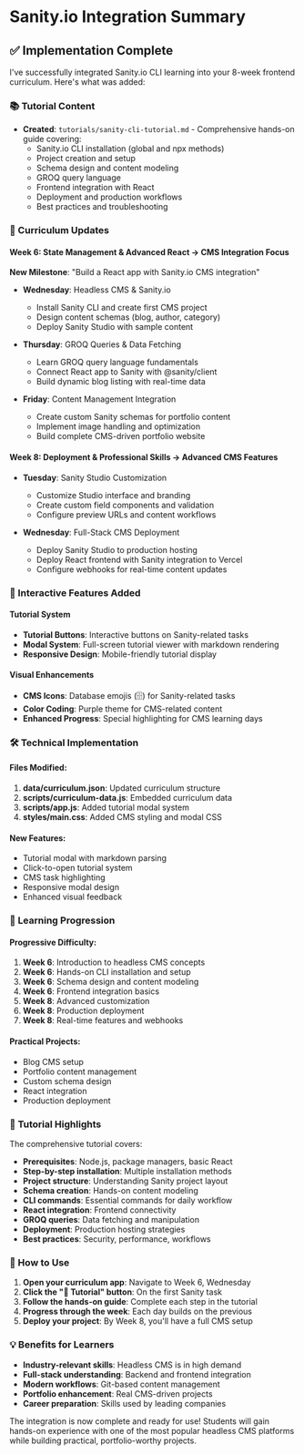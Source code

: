 # Sanity.io Integration Summary

## ✅ Implementation Complete

I've successfully integrated Sanity.io CLI learning into your 8-week frontend curriculum. Here's what was added:

### 📚 Tutorial Content
- **Created**: `tutorials/sanity-cli-tutorial.md` - Comprehensive hands-on guide covering:
  - Sanity.io CLI installation (global and npx methods)
  - Project creation and setup
  - Schema design and content modeling
  - GROQ query language
  - Frontend integration with React
  - Deployment and production workflows
  - Best practices and troubleshooting

### 📅 Curriculum Updates

#### Week 6: State Management & Advanced React → **CMS Integration Focus**
**New Milestone**: "Build a React app with Sanity.io CMS integration"

- **Wednesday**: Headless CMS & Sanity.io
  - Install Sanity CLI and create first CMS project
  - Design content schemas (blog, author, category)
  - Deploy Sanity Studio with sample content

- **Thursday**: GROQ Queries & Data Fetching
  - Learn GROQ query language fundamentals
  - Connect React app to Sanity with @sanity/client
  - Build dynamic blog listing with real-time data

- **Friday**: Content Management Integration
  - Create custom Sanity schemas for portfolio content
  - Implement image handling and optimization
  - Build complete CMS-driven portfolio website

#### Week 8: Deployment & Professional Skills → **Advanced CMS Features**

- **Tuesday**: Sanity Studio Customization
  - Customize Studio interface and branding
  - Create custom field components and validation
  - Configure preview URLs and content workflows

- **Wednesday**: Full-Stack CMS Deployment
  - Deploy Sanity Studio to production hosting
  - Deploy React frontend with Sanity integration to Vercel
  - Configure webhooks for real-time content updates

### 🎨 Interactive Features Added

#### Tutorial System
- **Tutorial Buttons**: Interactive buttons on Sanity-related tasks
- **Modal System**: Full-screen tutorial viewer with markdown rendering
- **Responsive Design**: Mobile-friendly tutorial display

#### Visual Enhancements
- **CMS Icons**: Database emojis (🗄️) for Sanity-related tasks
- **Color Coding**: Purple theme for CMS-related content
- **Enhanced Progress**: Special highlighting for CMS learning days

### 🛠 Technical Implementation

#### Files Modified:
1. **data/curriculum.json**: Updated curriculum structure
2. **scripts/curriculum-data.js**: Embedded curriculum data
3. **scripts/app.js**: Added tutorial modal system
4. **styles/main.css**: Added CMS styling and modal CSS

#### New Features:
- Tutorial modal with markdown parsing
- Click-to-open tutorial system
- CMS task highlighting
- Responsive modal design
- Enhanced visual feedback

### 🎯 Learning Progression

#### Progressive Difficulty:
1. **Week 6**: Introduction to headless CMS concepts
2. **Week 6**: Hands-on CLI installation and setup
3. **Week 6**: Schema design and content modeling
4. **Week 6**: Frontend integration basics
5. **Week 8**: Advanced customization
6. **Week 8**: Production deployment
7. **Week 8**: Real-time features and webhooks

#### Practical Projects:
- Blog CMS setup
- Portfolio content management
- Custom schema design
- React integration
- Production deployment

### 📖 Tutorial Highlights

The comprehensive tutorial covers:
- **Prerequisites**: Node.js, package managers, basic React
- **Step-by-step installation**: Multiple installation methods
- **Project structure**: Understanding Sanity project layout
- **Schema creation**: Hands-on content modeling
- **CLI commands**: Essential commands for daily workflow
- **React integration**: Frontend connectivity
- **GROQ queries**: Data fetching and manipulation
- **Deployment**: Production hosting strategies
- **Best practices**: Security, performance, workflows

### 🚀 How to Use

1. **Open your curriculum app**: Navigate to Week 6, Wednesday
2. **Click the "📖 Tutorial" button**: On the first Sanity task
3. **Follow the hands-on guide**: Complete each step in the tutorial
4. **Progress through the week**: Each day builds on the previous
5. **Deploy your project**: By Week 8, you'll have a full CMS setup

### 💡 Benefits for Learners

- **Industry-relevant skills**: Headless CMS is in high demand
- **Full-stack understanding**: Backend and frontend integration
- **Modern workflows**: Git-based content management
- **Portfolio enhancement**: Real CMS-driven projects
- **Career preparation**: Skills used by leading companies

The integration is now complete and ready for use! Students will gain hands-on experience with one of the most popular headless CMS platforms while building practical, portfolio-worthy projects.